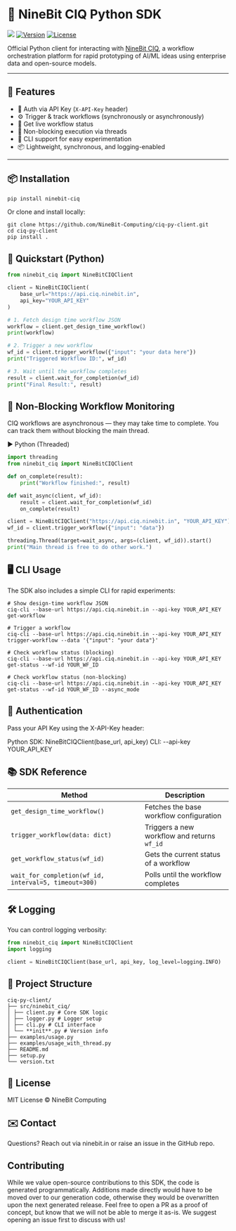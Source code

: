 # 🧠 NineBit CIQ Python SDK

![](banner.png)
[![Version](https://img.shields.io/pypi/v/ninebit-ciq)](https://pypi.org/project/ninebit-ciq)
[![License](https://img.shields.io/github/license/NineBit-Computing/ciq-py-client)](https://github.com/NineBit-Computing/ciq-py-client/blob/main/LICENSE)

Official Python client for interacting with [NineBit CIQ](https://ciq.ninebit.in), a workflow orchestration platform for rapid prototyping of AI/ML ideas using enterprise data and open-source models.

---

## 🚀 Features

- 🔐 Auth via API Key (`X-API-Key` header)
- ⚙️ Trigger & track workflows (synchronously or asynchronously)
- 🔄 Get live workflow status
- 🧵 Non-blocking execution via threads
- 🧰 CLI support for easy experimentation
- 📦 Lightweight, synchronous, and logging-enabled

---

## 📦 Installation

```bash
pip install ninebit-ciq
```

Or clone and install locally:

```
git clone https://github.com/NineBit-Computing/ciq-py-client.git
cd ciq-py-client
pip install .
```

## 🧪 Quickstart (Python)

```python
from ninebit_ciq import NineBitCIQClient

client = NineBitCIQClient(
    base_url="https://api.ciq.ninebit.in",
    api_key="YOUR_API_KEY"
)

# 1. Fetch design time workflow JSON
workflow = client.get_design_time_workflow()
print(workflow)

# 2. Trigger a new workflow
wf_id = client.trigger_workflow({"input": "your data here"})
print("Triggered Workflow ID:", wf_id)

# 3. Wait until the workflow completes
result = client.wait_for_completion(wf_id)
print("Final Result:", result)

```

## 🧠 Non-Blocking Workflow Monitoring

CIQ workflows are asynchronous — they may take time to complete. You can track them without blocking the main thread.

▶ Python (Threaded)

```python
import threading
from ninebit_ciq import NineBitCIQClient

def on_complete(result):
    print("Workflow finished:", result)

def wait_async(client, wf_id):
    result = client.wait_for_completion(wf_id)
    on_complete(result)

client = NineBitCIQClient("https://api.ciq.ninebit.in", "YOUR_API_KEY")
wf_id = client.trigger_workflow({"input": "data"})

threading.Thread(target=wait_async, args=(client, wf_id)).start()
print("Main thread is free to do other work.")
```

## 🖥️ CLI Usage

The SDK also includes a simple CLI for rapid experiments:

```
# Show design-time workflow JSON
ciq-cli --base-url https://api.ciq.ninebit.in --api-key YOUR_API_KEY get-workflow

# Trigger a workflow
ciq-cli --base-url https://api.ciq.ninebit.in --api-key YOUR_API_KEY trigger-workflow --data '{"input": "your data"}'

# Check workflow status (blocking)
ciq-cli --base-url https://api.ciq.ninebit.in --api-key YOUR_API_KEY get-status --wf-id YOUR_WF_ID

# Check workflow status (non-blocking)
ciq-cli --base-url https://api.ciq.ninebit.in --api-key YOUR_API_KEY get-status --wf-id YOUR_WF_ID --async_mode
```

## 🔐 Authentication

Pass your API Key using the X-API-Key header:

Python SDK: NineBitCIQClient(base_url, api_key)
CLI: --api-key YOUR_API_KEY

## 📚 SDK Reference

| Method                                                | Description                                 |
| ----------------------------------------------------- | ------------------------------------------- |
| `get_design_time_workflow()`                          | Fetches the base workflow configuration     |
| `trigger_workflow(data: dict)`                        | Triggers a new workflow and returns `wf_id` |
| `get_workflow_status(wf_id)`                          | Gets the current status of a workflow       |
| `wait_for_completion(wf_id, interval=5, timeout=300)` | Polls until the workflow completes          |

## 🛠️ Logging

You can control logging verbosity:

```python
from ninebit_ciq import NineBitCIQClient
import logging

client = NineBitCIQClient(base_url, api_key, log_level=logging.INFO)
```

## 📁 Project Structure

```
ciq-py-client/
├── src/ninebit_ciq/
│ ├── client.py # Core SDK logic
│ ├── logger.py # Logger setup
│ ├── cli.py # CLI interface
│ └── **init**.py # Version info
├── examples/usage.py
├── examples/usage_with_thread.py
├── README.md
├── setup.py
└── version.txt
```

## 📄 License

MIT License © NineBit Computing

## ✉️ Contact

Questions? Reach out via ninebit.in or raise an issue in the GitHub repo.

## Contributing

While we value open-source contributions to this SDK, the code is generated programmatically. Additions made directly would have to be moved over to our generation code, otherwise they would be overwritten upon the next generated release. Feel free to open a PR as a proof of concept, but know that we will not be able to merge it as-is. We suggest opening an issue first to discuss with us!
